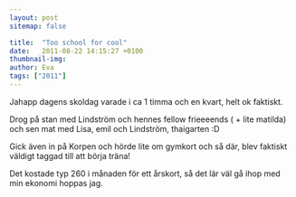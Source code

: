 ```yaml
---
layout: post
sitemap: false

title:  "Too school for cool"
date:   2011-08-22 14:15:27 +0100
thumbnail-img: 
author: Eva
tags: ["2011"]
---
```


Jahapp dagens skoldag varade i ca 1 timma och en kvart, helt ok faktiskt. 

Drog på stan med Lindström och hennes fellow frieeeends ( + lite matilda) och sen mat med Lisa, emil och Lindström, thaigarten :D

Gick även in på Korpen och hörde lite om gymkort och så där, blev faktiskt väldigt taggad till att börja träna!

Det kostade typ 260 i månaden för ett årskort, så det lär väl gå ihop med min ekonomi hoppas jag.

